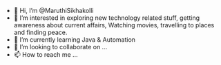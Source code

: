 - 👋 Hi, I’m @MaruthiSikhakolli
- 👀 I’m interested in exploring new technology related stuff, getting awareness about current affairs, Watching movies, travelling to places and finding peace. 
- 🌱 I’m currently learning Java & Automation
- 💞️ I’m looking to collaborate on ...
- 📫 How to reach me ...

<!---
MaruthiSikhakolli/MaruthiSikhakolli is a ✨ special ✨ repository because its `README.md` (this file) appears on your GitHub profile.
You can click the Preview link to take a look at your changes.
--->
